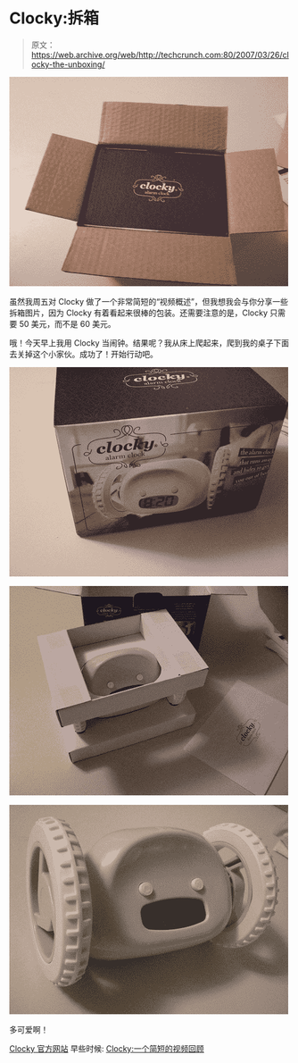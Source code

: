 # Clocky:拆箱

> 原文：<https://web.archive.org/web/http://techcrunch.com:80/2007/03/26/clocky-the-unboxing/>

![](img/e7222aab605a3112d4efbe8d8685e521.png)

虽然我周五对 Clocky 做了一个非常简短的“视频概述”，但我想我会与你分享一些拆箱图片，因为 Clocky 有着看起来很棒的包装。还需要注意的是，Clocky 只需要 50 美元，而不是 60 美元。

哦！今天早上我用 Clocky 当闹钟。结果呢？我从床上爬起来，爬到我的桌子下面去关掉这个小家伙。成功了！开始行动吧。

 ![](img/90d6a092fb92362a13ecaff7b2ba777f.png)

![](img/cf3800a81211383d3c300c5da0da0075.png)

![](img/d523c8b701d21c4f3226dca270386f6f.png)

多可爱啊！

[Clocky 官方网站](https://web.archive.org/web/20220809030351/http://www.nandahome.com/)
早些时候: [Clocky:一个简短的视频回顾](https://web.archive.org/web/20220809030351/http://crunchgear.com/2007/03/23/clocky-a-brief-video-review/)